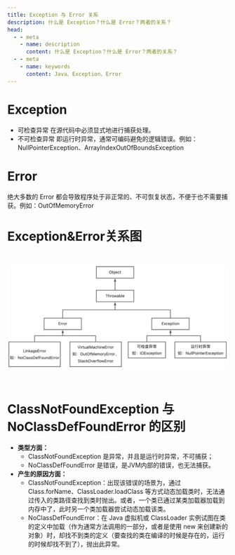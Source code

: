 ```yaml
---
title: Exception 与 Error 关系
description: 什么是 Exception？什么是 Error？两者的关系？
head:
  - - meta
    - name: description
      content: 什么是 Exception？什么是 Error？两者的关系？
  - - meta
    - name: keywords
      content: Java、Exception、Error
---
```

# Exception
- 可检查异常
在源代码中必须显式地进行捕获处理。
- 不可检查异常
即运行时异常，通常可编码避免的逻辑错误。例如：NullPointerException、ArrayIndexOutOfBoundsException
# Error
绝大多数的 Error 都会导致程序处于非正常的、不可恢复状态，不便于也不需要捕获。例如：OutOfMemoryError
# Exception&Error关系图
<br>

![](/KnowledgeRepo/Java/img/Exception_Error/exception与error类关系图.jpg)

<br>

# ClassNotFoundException 与 NoClassDefFoundError 的区别

- **类型方面：** 
   - ClassNotFoundException 是异常，并且是运行时异常，不可捕获；
   - NoClassDefFoundError 是错误，是JVM内部的错误，也无法捕获。
- **产生的原因方面：**
   - ClassNotFoundException：出现该错误的场景为，通过 Class.forName、ClassLoader.loadClass 等方式动态加载类时，无法通过传入的类路径查找到类时抛出。或者，一个类已通过某类加载器加载到内存中了，此时另一个类加载器尝试动态加载该类。
   - NoClassDefFoundError：在 Java 虚拟机或 ClassLoader 实例试图在类的定义中加载（作为通常方法调用的一部分，或者是使用 new 来创建新的对象）时，却找不到类的定义（要查找的类在编译的时候是存在的，运行的时候却找不到了），抛出此异常。
